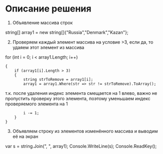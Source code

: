 # Описание решения
1. Объявление массива строк

 string[] array1 = new string[]{"Russia","Denmark","Kazan"};

2. Проверяем каждый элемент массива на условие >3, если да, то удаяем этот элемент из массива

for (int i = 0; i < array1.Length; i++) 

    {
        if (array1[i].Length > 3)
        {
            string strToRemove = array1[i];
            array1 = array1.Where(str => str != strToRemove).ToArray();
т.к. после удаления индекс элемента смещается на 1 влево, важно не пропустить проверку этого элемента, поэтому уменьшаем индекс проверяемого элемента на 1

            i -= 1;
        }
    }

3. Объявляем строку из элементов изменённого массива и выводим её на экран

var s = string.Join(", ", array1);
            Console.WriteLine(s);
            Console.ReadKey();
